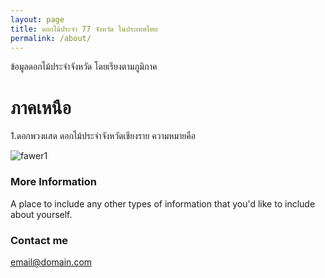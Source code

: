 ```yaml
---
layout: page
title: ดอกไม้ประจำ 77 จังหวัด ในประเทศไทย
permalink: /about/
---
```

ข้อมูลดอกไม้ประจำจังหวัด โดยเรียงตามภูมิภาค

# ภาคเหนือ

1.ดอกพวงแสด ดอกไม้ประจำจังหวัดเชียงราย ความหมายคือ

![fawer1](https://baansuan.files.wordpress.com/2008/02/puangsaed08.jpg?w=480&h=360)


### More Information

A place to include any other types of information that you'd like to include about yourself.

### Contact me

[email@domain.com](mailto:email@domain.com)
